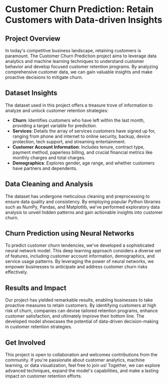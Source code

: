 # Customer Churn Prediction: Retain Customers with Data-driven Insights

## Project Overview

In today's competitive business landscape, retaining customers is paramount. The Customer Churn Prediction project aims to leverage data analytics and machine learning techniques to understand customer behavior and develop focused customer retention programs. By analyzing comprehensive customer data, we can gain valuable insights and make proactive decisions to mitigate churn.

## Dataset Insights

The dataset used in this project offers a treasure trove of information to analyze and unlock customer retention strategies:

- **Churn**: Identifies customers who have left within the last month, providing a target variable for prediction.
- **Services**: Details the array of services customers have signed up for, ranging from phone and internet to online security, backup, device protection, tech support, and streaming entertainment.
- **Customer Account Information**: Includes tenure, contract type, payment method, paperless billing, and crucial financial metrics like monthly charges and total charges.
- **Demographics**: Explores gender, age range, and whether customers have partners and dependents.

## Data Cleaning and Analysis

The dataset has undergone meticulous cleaning and preprocessing to ensure data quality and consistency. By employing popular Python libraries such as NumPy, Pandas, and Matplotlib, we've performed exploratory data analysis to unveil hidden patterns and gain actionable insights into customer churn.

## Churn Prediction using Neural Networks

To predict customer churn tendencies, we've developed a sophisticated neural network model. This deep learning approach considers a diverse set of features, including customer account information, demographics, and service usage patterns. By leveraging the power of neural networks, we empower businesses to anticipate and address customer churn risks effectively.

## Results and Impact

Our project has yielded remarkable results, enabling businesses to take proactive measures to retain customers. By identifying customers at high risk of churn, companies can devise tailored retention programs, enhance customer satisfaction, and ultimately improve their bottom line. The developed model showcases the potential of data-driven decision-making in customer retention strategies.

## Get Involved

This project is open to collaboration and welcomes contributions from the community. If you're passionate about customer analytics, machine learning, or data visualization, feel free to join us! Together, we can explore advanced techniques, expand the model's capabilities, and make a lasting impact on customer retention efforts.



